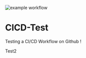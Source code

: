 ![example workflow](https://github.com/github/docs/actions/workflows/main.yml/badge.svg)

# CICD-Test
Testing a CI/CD Workflow on Github !

Test2
